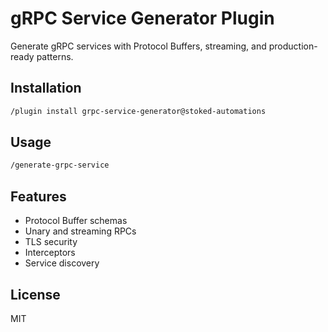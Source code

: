# gRPC Service Generator Plugin

Generate gRPC services with Protocol Buffers, streaming, and production-ready patterns.

## Installation

```bash
/plugin install grpc-service-generator@stoked-automations
```

## Usage

```bash
/generate-grpc-service
```

## Features

- Protocol Buffer schemas
- Unary and streaming RPCs
- TLS security
- Interceptors
- Service discovery

## License

MIT
